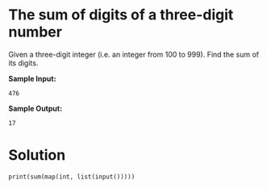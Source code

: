# The sum of digits of a three-digit number

Given a three-digit integer (i.e. an integer from 100 to 999). Find the sum of its digits.

**Sample Input:**

```
476
```

**Sample Output:**

```
17
```

# Solution

```
print(sum(map(int, list(input()))))
```
